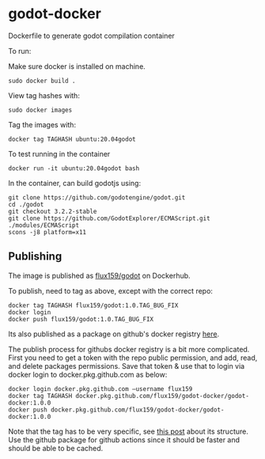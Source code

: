 # godot-docker
Dockerfile to generate godot compilation container

To run:

Make sure docker is installed on machine.

```
sudo docker build .
```

View tag hashes with:
```
sudo docker images
```

Tag the images with:
```
docker tag TAGHASH ubuntu:20.04godot
```

To test running in the container
```
docker run -it ubuntu:20.04godot bash
```

In the container, can build godotjs using:
```
git clone https://github.com/godotengine/godot.git
cd ./godot
git checkout 3.2.2-stable
git clone https://github.com/GodotExplorer/ECMAScript.git ./modules/ECMAScript
scons -j8 platform=x11
```

## Publishing

The image is published as [flux159/godot](https://hub.docker.com/r/flux159/godot) on Dockerhub.

To publish, need to tag as above, except with the correct repo:
```
docker tag TAGHASH flux159/godot:1.0.TAG_BUG_FIX
docker login
docker push flux159/godot:1.0.TAG_BUG_FIX
```

Its also published as a package on github's docker registry [here](https://github.com/Flux159/godot-docker/packages/330543).

The publish process for githubs docker registry is a bit more complicated. First you need to get a token with the repo public permission, and add, read, and delete packages permissions. Save that token & use that to login via docker login to docker.pkg.github.com as below:
```
docker login docker.pkg.github.com —username flux159
docker tag TAGHASH docker.pkg.github.com/flux159/godot-docker/godot-docker:1.0.0
docker push docker.pkg.github.com/flux159/godot-docker/godot-docker:1.0.0
```

Note that the tag has to be very specific, see [this post](https://github.community/t/error-when-trying-to-push-docker-image-to-package-registry/18132/9) about its structure. Use the github package for github actions since it should be faster and should be able to be cached.
